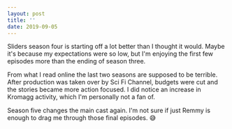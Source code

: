 ```yaml
---
layout: post
title: ''
date: 2019-09-05
---
```


Sliders season four is starting off a lot better than I thought it would. Maybe it's because my expectations were so low, but I'm enjoying the first few episodes more than the ending of season three.

From what I read online the last two seasons are supposed to be terrible. After production was taken over by Sci Fi Channel, budgets were cut and the stories became more action focused. I did notice an increase in Kromagg activity, which I'm personally not a fan of.

Season five changes the main cast again. I'm not sure if just Remmy is enough to drag me through those final episodes. 😅
